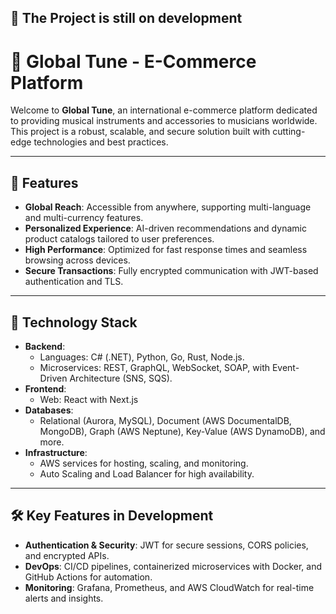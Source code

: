 ## 🚀 **The Project is still on development**

# 🎸 **Global Tune - E-Commerce Platform**  

Welcome to **Global Tune**, an international e-commerce platform dedicated to providing musical instruments and accessories to musicians worldwide. This project is a robust, scalable, and secure solution built with cutting-edge technologies and best practices.  

---

## 🌟 **Features**  
- **Global Reach**: Accessible from anywhere, supporting multi-language and multi-currency features.  
- **Personalized Experience**: AI-driven recommendations and dynamic product catalogs tailored to user preferences.  
- **High Performance**: Optimized for fast response times and seamless browsing across devices.  
- **Secure Transactions**: Fully encrypted communication with JWT-based authentication and TLS.  

---

## 🔧 **Technology Stack**  
- **Backend**:  
  - Languages: C# (.NET), Python, Go, Rust, Node.js.  
  - Microservices: REST, GraphQL, WebSocket, SOAP, with Event-Driven Architecture (SNS, SQS).  
- **Frontend**:  
  - Web: React with Next.js  
- **Databases**:  
  - Relational (Aurora, MySQL), Document (AWS DocumentalDB, MongoDB), Graph (AWS Neptune), Key-Value (AWS DynamoDB), and more.  
- **Infrastructure**:  
  - AWS services for hosting, scaling, and monitoring.  
  - Auto Scaling and Load Balancer for high availability.  

---

## 🛠️ **Key Features in Development**  
- **Authentication & Security**: JWT for secure sessions, CORS policies, and encrypted APIs.  
- **DevOps**: CI/CD pipelines, containerized microservices with Docker, and GitHub Actions for automation.  
- **Monitoring**: Grafana, Prometheus, and AWS CloudWatch for real-time alerts and insights.  